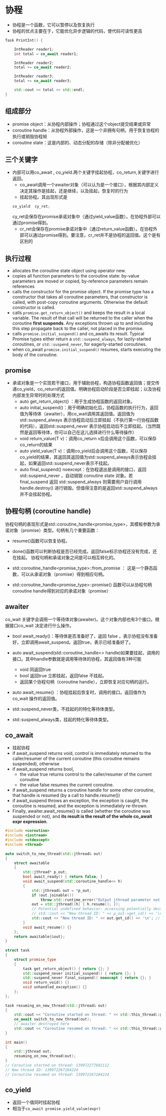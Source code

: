<!--
 * @Descripttion: 
 * @version: 
 * @Author: LiuZhiYi
 * @Date: 2023-08-13 11:15:49
 * @LastEditTime: 2023-08-13 13:25:11
-->
# 协程
- 协程是一个函数，它可以暂停以及恢复执行
- 协程的优点主要在于，它能优化异步逻辑的代码，使代码可读性更高
~~~c++
Task PrintInt() {

    IntReader reader1;
    int total = co_await reader1;

    IntReader reader2;
    total += co_await reader2;

    IntReader reader3;
    total += co_await reader3;

    std::cout << total << std::endl;
}
~~~

## 组成部分
- promise object：从协程内部操作；协程通过这个object提交结果或异常
- coroutine handle：从协程外部操作，这是一个非拥有句柄，用于恢复协程的执行或销毁协程帧
- coroutine state：这是内部的、动态分配的存储（除非分配被优化）
## 三个关键字
- 内部可以用co_await , co_yield.两个关键字挂起协程，co_return,关键字进行返回。
    - co_await调用一个awaiter对象（可以认为是一个接口），根据其内部定义决定其操作是挂起，还是继续，以及挂起，恢复时的行为    
    - 挂起协程。其出现形式是
    ~~~c
    co_yield  cy_ret;
    ~~~
    cy_ret会保存在promise承诺对象中（通过yield_value函数）。在协程外部可以通过promise得到。
    - cr_ret会保存在promise承诺对象中（通过return_value函数）。在协程外部可以通过promise得到。要注意，cr_ret并不是协程的返回值。这个是有区别的
## 执行过程
- allocates the coroutine state object using operator new.
- copies all function parameters to the coroutine state: by-value parameters are moved or copied, by-reference parameters remain references 
- calls the constructor for the promise object. If the promise type has a constructor that takes all coroutine parameters, that constructor is called, with post-copy coroutine arguments. Otherwise the default constructor is called.
- calls `promise.get_return_object()` and keeps the result in a local variable. The result of that call will be returned to the caller when the coroutine **first suspends**. Any exceptions thrown up to and including this step propagate back to the caller, not placed in the promise.
- calls `promise.initial_suspend()` and co_awaits its result. Typical Promise types either return a `std::suspend_always`, for lazily-started coroutines, or `std::suspend_never`, for eagerly-started coroutines.
- when co_await `promise.initial_suspend()` resumes, starts executing the body of the coroutine.
## promise
- 承诺对象是一个实现若干接口，用于辅助协程，构造协程函数返回值；提交传递co_yield，co_return的返回值。明确协程启动阶段是否立即挂起；以及协程内部发生异常时的处理方式
    - auto get_return_object() ：用于生成协程函数的返回对象。
    - auto initial_suspend()：用于明确初始化后，协程函数的执行行为，返回值为等待体（awaiter），用co_wait调用其返回值。返回值为std::suspend_always 表示协程启动后立即挂起（不执行第一行协程函数的代码），返回std::suspend_never 表示协程启动后不立即挂起。（当然既然是返回等待体，你可以自己在这儿选择进行什么等待操作）
    - void return_value(T v)：调用co_return v后会调用这个函数，可以保存co_return的结果
    - auto yield_value(T v)：调用co_yield后会调用这个函数，可以保存co_yield的结果，其返回其返回值为std::suspend_always表示协程会挂起，如果返回std::suspend_never表示不挂起。
    - auto final_suspend() noexcept：在协程退出是调用的接口，返回std::suspend_never ，自动销毁 coroutine state 对象。若 final_suspend 返回 std::suspend_always 则需要用户自行调用 handle.destroy() 进行销毁。但值得注意的是返回std::suspend_always并不会挂起协程。
## 协程句柄 (coroutine handle)
协程句柄的表现形式是std::coroutine_handle<promise_type>，其模板参数为承诺对象（promise）类型。句柄有几个重要函数：

- resume()函数可以恢复协程。
- done()函数可以判断协程是否已经完成。返回false标示协程还没有完成，还在挂起。
协程句柄和承诺对象之间是可以相互转化的。

- std::coroutine_handle<promise_type>::from_promise ： 这是一个静态函数，可以从承诺对象（promise）得到相应句柄。
- std::coroutine_handle<promise_type>::promise() 函数可以从协程句柄coroutine handle得到对应的承诺对象（promise）
## awaiter
co_wait 关键字会调用一个等待体对象(awaiter)。这个对象内部也有3个接口。根据接口co_wait 决定进行什么操作。

- bool await_ready()：等待体是否准备好了，返回 false ，表示协程没有准备好，立即调用await_suspend。返回true，表示已经准备好了。
- auto await_suspend(std::coroutine_handle<> handle)如果要挂起，调用的接口。其中handle参数就是调用等待体的协程，其返回值有3种可能
    - void 同返回true
    - bool 返回true 立即挂起，返回false 不挂起。
    - 返回某个协程句柄（coroutine handle），立即恢复对应句柄的运行。
- auto await_resume() ：协程挂起后恢复时，调用的接口。返回值作为co_wait 操作的返回值。

- std::suspend_never类，不挂起的的特化等待体类型。
- std::suspend_always类，挂起的特化等待体类型。
## co_await
- 挂起协程
- if await_suspend returns void, control is immediately returned to the caller/resumer of the current coroutine (this coroutine remains suspended), otherwise
- if await_suspend returns bool,
  - the value true returns control to the caller/resumer of the current coroutine
  - the value false resumes the current coroutine.
- if await_suspend returns a coroutine handle for some other coroutine, that handle is resumed (by a call to handle.resume()) 
- if await_suspend throws an exception, the exception is caught, the coroutine is resumed, and the exception is immediately re-thrown.
- Finally, awaiter.await_resume() is called (whether the coroutine was suspended or not), and **its result is the result of the whole co_await expr expression**.
~~~c++
#include <coroutine>
#include <iostream>
#include <stdexcept>
#include <thread>
 
auto switch_to_new_thread(std::jthread& out)
{
    struct awaitable
    {
        std::jthread* p_out;
        bool await_ready() { return false; }
        void await_suspend(std::coroutine_handle<> h)
        {
            std::jthread& out = *p_out;
            if (out.joinable())
                throw std::runtime_error("Output jthread parameter not empty");
            out = std::jthread([h] { h.resume(); });
            // Potential undefined behavior: accessing potentially destroyed *this
            // std::cout << "New thread ID: " << p_out->get_id() << '\n';
            std::cout << "New thread ID: " << out.get_id() << '\n'; // this is OK
        }
        void await_resume() {}
    };
    return awaitable{&out};
}
 
struct task
{
    struct promise_type
    {
        task get_return_object() { return {}; }
        std::suspend_never initial_suspend() { return {}; }
        std::suspend_never final_suspend() noexcept { return {}; }
        void return_void() {}
        void unhandled_exception() {}
    };
};
 
task resuming_on_new_thread(std::jthread& out)
{
    std::cout << "Coroutine started on thread: " << std::this_thread::get_id() << '\n';
    co_await switch_to_new_thread(out);
    // awaiter destroyed here
    std::cout << "Coroutine resumed on thread: " << std::this_thread::get_id() << '\n';
}
 
int main()
{
    std::jthread out;
    resuming_on_new_thread(out);
}
// Coroutine started on thread: 139972277602112
// New thread ID: 139972267284224
// Coroutine resumed on thread: 139972267284224
~~~

## co_yield
- 返回一个值同时挂起协程
- 相当于`co_await promise.yield_value(expr)`










